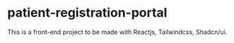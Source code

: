 # patient-registration-portal
This is a front-end project to be made with Reactjs, Tailwindcss, Shadcn/ui.
